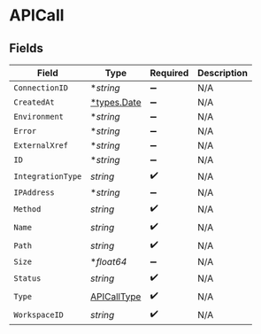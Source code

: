 # APICall


## Fields

| Field                                             | Type                                              | Required                                          | Description                                       |
| ------------------------------------------------- | ------------------------------------------------- | ------------------------------------------------- | ------------------------------------------------- |
| `ConnectionID`                                    | **string*                                         | :heavy_minus_sign:                                | N/A                                               |
| `CreatedAt`                                       | [*types.Date](../../types/date.md)                | :heavy_minus_sign:                                | N/A                                               |
| `Environment`                                     | **string*                                         | :heavy_minus_sign:                                | N/A                                               |
| `Error`                                           | **string*                                         | :heavy_minus_sign:                                | N/A                                               |
| `ExternalXref`                                    | **string*                                         | :heavy_minus_sign:                                | N/A                                               |
| `ID`                                              | **string*                                         | :heavy_minus_sign:                                | N/A                                               |
| `IntegrationType`                                 | *string*                                          | :heavy_check_mark:                                | N/A                                               |
| `IPAddress`                                       | **string*                                         | :heavy_minus_sign:                                | N/A                                               |
| `Method`                                          | *string*                                          | :heavy_check_mark:                                | N/A                                               |
| `Name`                                            | *string*                                          | :heavy_check_mark:                                | N/A                                               |
| `Path`                                            | *string*                                          | :heavy_check_mark:                                | N/A                                               |
| `Size`                                            | **float64*                                        | :heavy_minus_sign:                                | N/A                                               |
| `Status`                                          | *string*                                          | :heavy_check_mark:                                | N/A                                               |
| `Type`                                            | [APICallType](../../models/shared/apicalltype.md) | :heavy_check_mark:                                | N/A                                               |
| `WorkspaceID`                                     | *string*                                          | :heavy_check_mark:                                | N/A                                               |